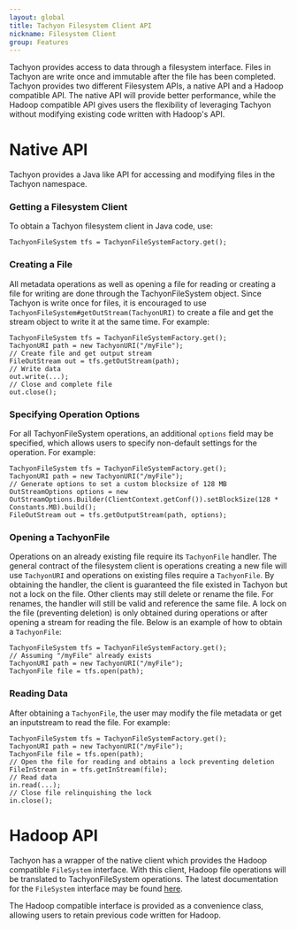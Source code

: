 ```yaml
---
layout: global
title: Tachyon Filesystem Client API
nickname: Filesystem Client
group: Features
---
```


Tachyon provides access to data through a filesystem interface. Files in Tachyon are write once and immutable after the file has been completed. Tachyon provides two different Filesystem APIs, a native API and a Hadoop compatible API. The native API will provide better performance, while the Hadoop compatible API gives users the flexibility of leveraging Tachyon without modifying existing code written with Hadoop's API.

# Native API

Tachyon provides a Java like API for accessing and modifying files in the Tachyon namespace.

### Getting a Filesystem Client

To obtain a Tachyon filesystem client in Java code, use:

	TachyonFileSystem tfs = TachyonFileSystemFactory.get();

### Creating a File

All metadata operations as well as opening a file for reading or creating a file for writing are done through the TachyonFileSystem object. Since Tachyon is write once for files, it is encouraged to use `TachyonFileSystem#getOutStream(TachyonURI)` to create a file and get the stream object to write it at the same time. For example:

	TachyonFileSystem tfs = TachyonFileSystemFactory.get();
	TachyonURI path = new TachyonURI("/myFile");
	// Create file and get output stream
	FileOutStream out = tfs.getOutStream(path);
	// Write data
	out.write(...);
	// Close and complete file
	out.close();

### Specifying Operation Options

For all TachyonFileSystem operations, an additional `options` field may be specified, which allows users to specify non-default settings for the operation. For example:

	TachyonFileSystem tfs = TachyonFileSystemFactory.get();
	TachyonURI path = new TachyonURI("/myFile");
	// Generate options to set a custom blocksize of 128 MB
	OutStreamOptions options = new OutStreamOptions.Builder(ClientContext.getConf()).setBlockSize(128 * Constants.MB).build();
	FileOutStream out = tfs.getOutputStream(path, options);

### Opening a TachyonFile

Operations on an already existing file require its `TachyonFile` handler. The general contract of the filesystem client is operations creating a new file will use `TachyonURI` and operations on existing files require a `TachyonFile`. By obtaining the handler, the client is guaranteed the file existed in Tachyon but not a lock on the file. Other clients may still delete or rename the file. For renames, the handler will still be valid and reference the same file. A lock on the file (preventing deletion) is only obtained during operations or after opening a stream for reading the file. Below is an example of how to obtain a `TachyonFile`:

	TachyonFileSystem tfs = TachyonFileSystemFactory.get();
	// Assuming "/myFile" already exists
	TachyonURI path = new TachyonURI("/myFile");
	TachyonFile file = tfs.open(path);

### Reading Data

After obtaining a `TachyonFile`, the user may modify the file metadata or get an inputstream to read the file. For example:

	TachyonFileSystem tfs = TachyonFileSystemFactory.get();
	TachyonURI path = new TachyonURI("/myFile");
	TachyonFile file = tfs.open(path);
	// Open the file for reading and obtains a lock preventing deletion
	FileInStream in = tfs.getInStream(file);
	// Read data
	in.read(...);
	// Close file relinquishing the lock
	in.close();

# Hadoop API

Tachyon has a wrapper of the native client which provides the Hadoop compatible `FileSystem` interface. With this client, Hadoop file operations will be translated to TachyonFileSystem operations. The latest documentation for the `FileSystem` interface may be found [here](http://hadoop.apache.org/docs/current/api/org/apache/hadoop/fs/FileSystem.html).

The Hadoop compatible interface is provided as a convenience class, allowing users to retain previous code written for Hadoop.
